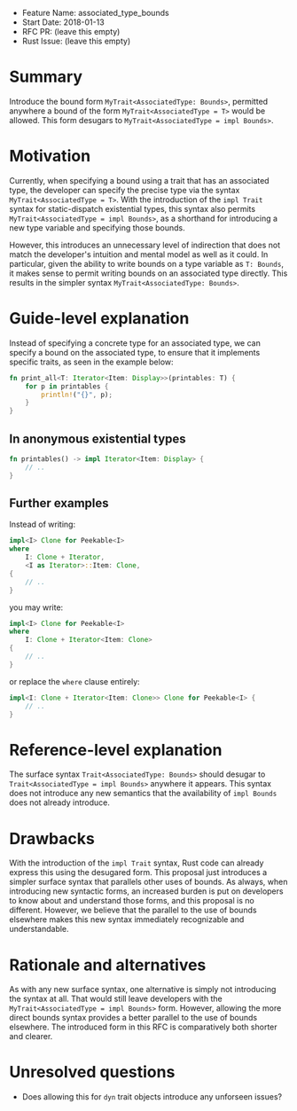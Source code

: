 - Feature Name: associated_type_bounds
- Start Date: 2018-01-13
- RFC PR: (leave this empty)
- Rust Issue: (leave this empty)

# Summary
[summary]: #summary

Introduce the bound form `MyTrait<AssociatedType: Bounds>`, permitted anywhere
a bound of the form `MyTrait<AssociatedType = T>` would be allowed. This form
desugars to `MyTrait<AssociatedType = impl Bounds>`.

# Motivation
[motivation]: #motivation

Currently, when specifying a bound using a trait that has an associated
type, the developer can specify the precise type via the syntax
`MyTrait<AssociatedType = T>`. With the introduction of the `impl Trait`
syntax for static-dispatch existential types, this syntax also permits
`MyTrait<AssociatedType = impl Bounds>`, as a shorthand for introducing a
new type variable and specifying those bounds.

However, this introduces an unnecessary level of indirection that does not
match the developer's intuition and mental model as well as it could. In
particular, given the ability to write bounds on a type variable as `T: Bounds`,
it makes sense to permit writing bounds on an associated type directly.
This results in the simpler syntax `MyTrait<AssociatedType: Bounds>`.

# Guide-level explanation
[guide-level-explanation]: #guide-level-explanation

Instead of specifying a concrete type for an associated type, we can
specify a bound on the associated type, to ensure that it implements
specific traits, as seen in the example below:

```rust
fn print_all<T: Iterator<Item: Display>>(printables: T) {
    for p in printables {
        println!("{}", p);
    }
}
```

## In anonymous existential types

```rust
fn printables() -> impl Iterator<Item: Display> {
    // ..
}
```

## Further examples

Instead of writing:

```rust
impl<I> Clone for Peekable<I>
where
    I: Clone + Iterator,
    <I as Iterator>::Item: Clone,
{
    // ..
}
```

you may write:

```rust
impl<I> Clone for Peekable<I>
where
    I: Clone + Iterator<Item: Clone>
{
    // ..
}
```

or replace the `where` clause entirely:

```rust
impl<I: Clone + Iterator<Item: Clone>> Clone for Peekable<I> {
    // ..
}
```

# Reference-level explanation
[reference-level-explanation]: #reference-level-explanation

The surface syntax `Trait<AssociatedType: Bounds>` should desugar to
`Trait<AssociatedType = impl Bounds>` anywhere it appears. This syntax
does not introduce any new semantics that the availability of
`impl Bounds` does not already introduce.

# Drawbacks
[drawbacks]: #drawbacks

With the introduction of the `impl Trait` syntax, Rust code can already
express this using the desugared form. This proposal just introduces a
simpler surface syntax that parallels other uses of bounds. As always,
when introducing new syntactic forms, an increased burden is put on
developers to know about and understand those forms, and this proposal
is no different. However, we believe that the parallel to the use of bounds
elsewhere makes this new syntax immediately recognizable and understandable.

# Rationale and alternatives
[alternatives]: #alternatives

As with any new surface syntax, one alternative is simply not introducing
the syntax at all. That would still leave developers with the
`MyTrait<AssociatedType = impl Bounds>` form. However, allowing the more
direct bounds syntax provides a better parallel to the use of bounds elsewhere.
The introduced form in this RFC is comparatively both shorter and clearer.

# Unresolved questions
[unresolved]: #unresolved-questions

- Does allowing this for `dyn` trait objects introduce any unforseen issues?